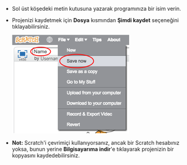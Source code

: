 + Sol üst köşedeki metin kutusuna yazarak programınıza bir isim verin.

+ Projenizi kaydetmek için **Dosya** kısmından **Şimdi kaydet** seçeneğini tıklayabilirsiniz.
    
    ![ekran görüntüsü](images/save.png)

+ **Not:** Scratch'i çevrimiçi kullanıyorsanız, ancak bir Scratch hesabınız yoksa, bunun yerine **Bilgisayarıma indir**'e tıklayarak projenizin bir kopyasını kaydedebilirsiniz.